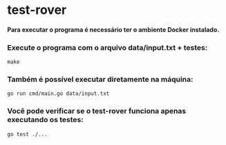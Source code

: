 # test-rover

#### Para executar o programa é necessário ter o ambiente Docker instalado.

### Execute o programa com o arquivo data/input.txt + testes:
```
make
```

### Também é possível executar diretamente na máquina:
```
go run cmd/main.go data/input.txt
```

### Você pode verificar se o test-rover funciona apenas executando os testes:
```
go test ./...
```